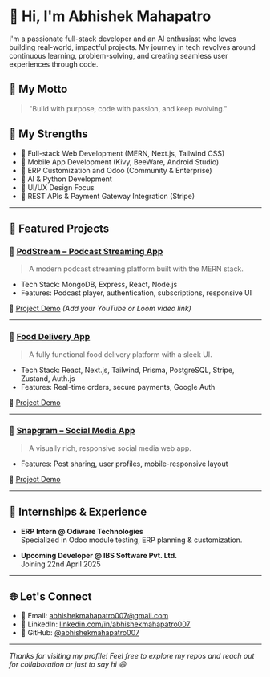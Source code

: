 # 👋 Hi, I'm Abhishek Mahapatro

I'm a passionate full-stack developer and an AI enthusiast who loves building real-world, impactful projects. My journey in tech revolves around continuous learning, problem-solving, and creating seamless user experiences through code.

## 🚀 My Motto

> "Build with purpose, code with passion, and keep evolving."

## 💪 My Strengths

- 🔹 Full-stack Web Development (MERN, Next.js, Tailwind CSS)
- 🔹 Mobile App Development (Kivy, BeeWare, Android Studio)
- 🔹 ERP Customization and Odoo (Community & Enterprise)
- 🔹 AI & Python Development
- 🔹 UI/UX Design Focus
- 🔹 REST APIs & Payment Gateway Integration (Stripe)

---

## 📂 Featured Projects

### 🧠 [PodStream – Podcast Streaming App](https://github.com/abhishekmahapatro007/PodStream)
> A modern podcast streaming platform built with the MERN stack.

- Tech Stack: MongoDB, Express, React, Node.js
- Features: Podcast player, authentication, subscriptions, responsive UI

🎥 [Project Demo](#) *(Add your YouTube or Loom video link)*

---

### 🍱 [Food Delivery App](https://github.com/abhishekmahapatro007/food-delivery-app)
> A fully functional food delivery platform with a sleek UI.

- Tech Stack: React, Next.js, Tailwind, Prisma, PostgreSQL, Stripe, Zustand, Auth.js
- Features: Real-time orders, secure payments, Google Auth

🎥 [Project Demo](#)

---

### 📸 [Snapgram – Social Media App](https://github.com/abhishekmahapatro007/snapgram)
> A visually rich, responsive social media web app.

- Features: Post sharing, user profiles, mobile-responsive layout

🎥 [Project Demo](#)

---

## 🔧 Internships & Experience

- **ERP Intern @ Odiware Technologies**  
  Specialized in Odoo module testing, ERP planning & customization.

- **Upcoming Developer @ IBS Software Pvt. Ltd.**  
  Joining 22nd April 2025

---

## 🌐 Let's Connect

- 📧 Email: [abhishekmahapatro007@gmail.com](mailto:abhishekmahapatro007@gmail.com)
- 💼 LinkedIn: [linkedin.com/in/abhishekmahapatro007](https://linkedin.com/in/abhishekmahapatro007](https://www.linkedin.com/in/abhishek-mahapatro-31586b319/))
- 🧠 GitHub: [@abhishekmahapatro007](https://github.com/abhishekmahapatro007)

---

_Thanks for visiting my profile! Feel free to explore my repos and reach out for collaboration or just to say hi 😄_
